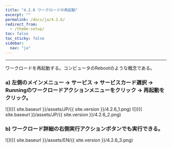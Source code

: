 ```yaml
---
title: "4.2.6 ワークロードの再起動"
excerpt: ""
permalink: /docs/ja/4.2.6/
redirect_from:
  - /theme-setup/
toc: false
toc_sticky: false
sidebar:
  nav: "ja"
---
```



---

ワークロードを再起動する。コンピュータのRebootのような概念である。

### a\) 左側のメインメニュー → サービス → サービスカード選択 → Runningのワークロードアクションメニューをクリック → 再起動をクリック。
![]({{ site.baseurl }}/assets/JP/{{ site.version }}/4.2.6_1.png)
![]({{ site.baseurl }}/assets/JP/{{ site.version }}/4.2.6_2.png)

### b\) ワークロード詳細の右側実行アクションボタンでも実行できる。
![]({{ site.baseurl }}/assets/EN/{{ site.version }}/4.2.6_3.png)
